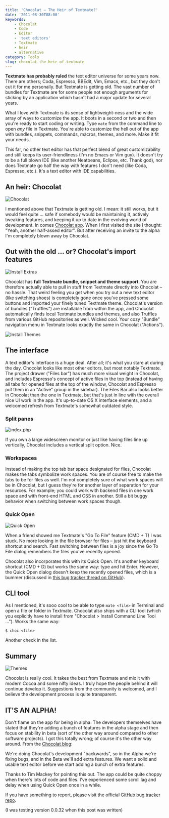 ```yaml
---
title: 'Chocolat – The Heir of Textmate?'
date: '2011-08-30T08:00'
keywords:
    - Chocolat
    - Code
    - Editor
    - 'text editors'
    - Textmate
    - heir
    - alternative
category: Tools
slug: chocolat-the-heir-of-textmate
---
```


**Textmate has probably ruled** the text editor universe for some years now. There are others; Coda, Espresso, BBEdit, Vim, Emacs, etc., but they don't cut it for me personally. But Textmate is getting old. The vast number of bundles for Textmate are for some people not enough arguments for sticking by an application which hasn't had a major update for several years.

What I love with Textmate is its sense of lightweight-ness and the wide array of ways to customize the app. It boots in a second or two and then you're ready to start coding or writing. Type `mate` from the command line to open _any_ file in Textmate. You're able to customize the hell out of the app with bundles, snippets, commands, macros, themes, and more. Make it fit your needs.

This far, no other text editor has that perfect blend of great customizability and still keeps its user-friendliness (I'm no Emacs or Vim guy). It doesn't try to be a full blown IDE (like another Neatbeans, Eclipse, etc. Thank god), nor does Textmate go half the way with features I don't need (like Coda, Espresso, etc.). It's a text editor with IDE capabilities.

## An heir: Chocolat
![](http://johanbrook.com/core/wp-content/uploads/2011/08/Chocolat.png "Chocolat")

I mentioned above that Textmate is getting old. I mean: it still works, but it would feel quite ... safe if somebody would be maintaining it, actively tweaking features, and keeping it up to date in the evolving world of development. In comes [Chocolat app](http://chocolatapp.com). When I first visited the site I thought: "Yeah, another half-assed editor". But after receiving an invite to the alpha I'm completely blown away by Chocolat.

## Out with the old ... or? Chocolat's import features
![](http://johanbrook.com/core/wp-content/uploads/2011/08/Install-Extras.png "Install Extras")

Chocolat has **full Textmate bundle, snippet and theme support**. You are therefore actually able to pull in stuff from Textmate directly into Chocolat – no hassle. That weird feeling you get when you try out a new text editor (like switching shoes) is completely gone once you've pressed some buttons and imported your finely tuned Textmate theme. Chocolat's version of bundles ("Truffles") are installable from within the app, and Chocolat automatically finds local Textmate bundles and themes, and also Truffles from various GitHub repositories as well. Wicked cool. Your cozy "Bundle" navigation menu in Textmate looks exactly the same in Chocolat ("Actions").

![](http://johanbrook.com/core/wp-content/uploads/2011/08/Install-Themes.png "Install Themes")
## The interface

A text editor's interface is a huge deal. After all; it's what you stare at during the day. Chocolat looks like most other editors, but most notably Textmate. The project drawer ("Files bar") has much more visual weight in Chocolat, and includes Espresso's concept of active files in the top (instead of having all tabs for opened files at the top of the window, Chocolat and Espresso put them in an "Active" group in the sidebar). The Files Bar also looks better in Chocolat than the one in Textmate, but that's just in line with the overall nice UI work in the app. It's up-to-date OS X interface elements, and a welcomed refresh from Textmate's somewhat outdated style.

### Split panes
![](http://johanbrook.com/core/wp-content/uploads/2011/08/index.php_.png "index.php")

If you own a large widescreen monitor or just like having files line up vertically, Chocolat includes a vertical split option. Nice.

### Workspaces

Instead of making the top tab bar space designated for files, Chocolat makes the tabs symbolize work spaces. You are of course free to make the tabs to be for files as well. I'm not completely sure of what work spaces will be in Chocolat, but I guess they're for another layer of separation for your resources. For example; you could work with backend files in one work space and with front-end HTML and CSS in another. Still a bit buggy behavior when switching between work spaces though.

### Quick Open
![](http://johanbrook.com/core/wp-content/uploads/2011/08/Quick-Open.png "Quick Open")

When a friend showed me Textmate's "Go To File" feature (CMD + T) I was stuck. No more looking in the file browser for files – just hit the keyboard shortcut and search. Fast switching between files is a joy since the Go To File dialog remembers the files you've recently opened.

Chocolat also incorporates this with its Quick Open. It's another keyboard shortcut (CMD + D) but works the same way: type and hit Enter. However, the Quick Open dialog doesn't keep the recently opened files, which is a bummer (discussed in [this bug tracker thread on GitHub](https://github.com/fileability/chocolat-public/issues/170)).

## CLI tool

As I mentioned, it's sooo cool to be able to type `mate <file>` in Terminal and open a file or folder in Textmate. Chocolat also ships with a CLI tool (which you explicitly have to install from "Chocolat > Install Command Line Tool ..."). Works the same way:

    $ choc <file>

Another check in the list.

## Summary
![](http://johanbrook.com/core/wp-content/uploads/2011/08/Themes.png "Themes")

Chocolat is really cool. It takes the best from Textmate and mix it with modern Cocoa and some nifty ideas. I truly hope the people behind it will continue develop it. Suggestions from the community is welcomed, and I believe the development process is quite transparent.

  

## IT'S AN ALPHA!

Don't flame on the app for being in alpha. The developers themselves have stated that they're adding a bunch of features in the alpha stage and then focus on stability in beta (sort of the other way around compared to other software projects). I got this totally wrong; of course it's the other way around. From the [Chocolat blog](http://chocolatapp.com/blog/):

> 
 We're doing Chocolat's development "backwards", so in the Alpha we're fixing bugs, and in the Beta we'll add extra features. We want a solid and usable text editor before we start adding a bunch of extra features.
 
 Thanks to Tim Mackey for pointing this out.
The app could be quite choppy when there's lots of code and files. I've experienced some scroll lag and delay when using Quick Open once in a while.

If you have something to report, please visit the official [GitHub bug tracker repo](https://github.com/fileability/chocolat-public).

(I was testing version 0.0.32 when this post was written)
